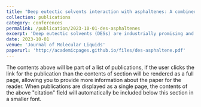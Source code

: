 ```yaml
---
title: "Deep eutectic solvents interaction with asphaltenes: A combined experimental and molecular dynamics study"
collection: publications
category: conferences
permalink: /publication/2023-10-01-des-asphaltenes
excerpt: 'Deep eutectic solvents (DESs) are industrially promising and possess numerous applications in diverse areas such as metal processing, synthesis media, synthesis of nanoparticles, gas sequestration and many more. We investigated how various DESs (reline, ethaline and glyceline) affected the separation of pure asphaltene from organic solvents. Our experimental-simulations synergistic study showed that glyceline and reline efficiently separated asphaltenes from toluene and n-heptane, respectively. '
date: 2023-10-01
venue: 'Journal of Molecular Liquids'
paperurl: 'http://academicpages.github.io/files/des-asphaltene.pdf'
---
```


The contents above will be part of a list of publications, if the user clicks the link for the publication than the contents of section will be rendered as a full page, allowing you to provide more information about the paper for the reader. When publications are displayed as a single page, the contents of the above "citation" field will automatically be included below this section in a smaller font.
